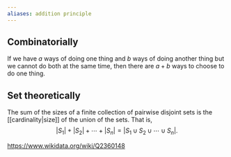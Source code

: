 ```yaml
---
aliases: addition principle
---
```

## Combinatorially
If we have $a$ ways of doing one thing and $b$ ways of doing another thing but we cannot do both at the same time, then there are $a+b$ ways to choose to do one thing.
## Set theoretically
The sum of the sizes of a finite collection of pairwise disjoint sets is the [[cardinality|size]] of the union of the sets. That is,
$$|S_1| + |S_2| + \cdots + |S_n| = |S_1\cup S_2\cup\cdots\cup S_n|.$$

https://www.wikidata.org/wiki/Q2360148